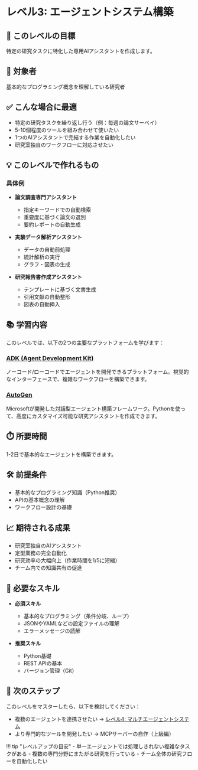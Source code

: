# レベル3: エージェントシステム構築

## 🎯 このレベルの目標

特定の研究タスクに特化した専用AIアシスタントを作成します。

## 👥 対象者

基本的なプログラミング概念を理解している研究者

## ✅ こんな場合に最適

- 特定の研究タスクを繰り返し行う（例：毎週の論文サーベイ）
- 5-10個程度のツールを組み合わせて使いたい
- 1つのAIアシスタントで完結する作業を自動化したい
- 研究室独自のワークフローに対応させたい

## 💡 このレベルで作れるもの

### 具体例

- **論文調査専門アシスタント**
  - 指定キーワードでの自動検索
  - 重要度に基づく論文の選別
  - 要約レポートの自動生成

- **実験データ解析アシスタント**
  - データの自動前処理
  - 統計解析の実行
  - グラフ・図表の生成

- **研究報告書作成アシスタント**
  - テンプレートに基づく文書生成
  - 引用文献の自動整形
  - 図表の自動挿入

## 📚 学習内容

このレベルでは、以下の2つの主要なプラットフォームを学びます：

### [ADK (Agent Development Kit)](adk.md)
ノーコード/ローコードでエージェントを開発できるプラットフォーム。視覚的なインターフェースで、複雑なワークフローを構築できます。

### [AutoGen](autogen.md)
Microsoftが開発した対話型エージェント構築フレームワーク。Pythonを使って、高度にカスタマイズ可能な研究アシスタントを作成できます。

## ⏱️ 所要時間

1-2日で基本的なエージェントを構築できます。

## 🛠️ 前提条件

- 基本的なプログラミング知識（Python推奨）
- APIの基本概念の理解
- ワークフロー設計の基礎

## 📈 期待される成果

- 研究室独自のAIアシスタント
- 定型業務の完全自動化
- 研究効率の大幅向上（作業時間を1/5に短縮）
- チーム内での知識共有の促進

## 🔧 必要なスキル

- **必須スキル**
  - 基本的なプログラミング（条件分岐、ループ）
  - JSONやYAMLなどの設定ファイルの理解
  - エラーメッセージの読解

- **推奨スキル**
  - Python基礎
  - REST APIの基本
  - バージョン管理（Git）

## 🔄 次のステップ

このレベルをマスターしたら、以下を検討してください：

- 複数のエージェントを連携させたい → [レベル4: マルチエージェントシステム](../04-multi-agents/index.md)
- より専門的なツールを開発したい → MCPサーバーの自作（上級編）

!!! tip "レベルアップの目安"
    - 単一エージェントでは処理しきれない複雑なタスクがある
    - 複数の専門分野にまたがる研究を行っている
    - チーム全体の研究フローを自動化したい